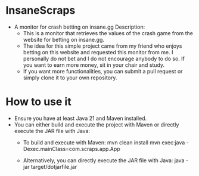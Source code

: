 # InsaneScraps
* A monitor for crash betting on insane.gg
Description:
  * This is a monitor that retrieves the values of the crash game from the website for betting on insane.gg.
  * The idea for this simple project came from my friend who enjoys betting on this website and requested this monitor from me. I personally do not bet and I do not encourage anybody to do so. If you want to earn more money, sit in your chair and study.
  * If you want more functionalities, you can submit a pull request or simply clone it to your own repository.
  
# How to use it
*  Ensure you have at least Java 21 and Maven installed.
*  You can either build and execute the project with Maven or directly execute the JAR file with Java:
   * To build and execute with Maven:
    mvn clean install
    mvn exec:java -Dexec.mainClass=com.scraps.app.App

   * Alternatively, you can directly execute the JAR file with Java:
    java -jar target/dotjarfile.jar




